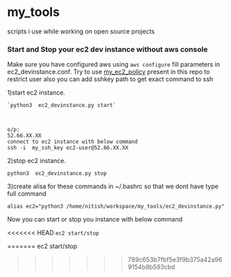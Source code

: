 # my_tools
scripts i use while working on open source  projects

### Start and Stop your ec2 dev instance without aws console


Make sure you have configured aws using `aws configure`
fill parameters in ec2_devinstance.conf.
Try to use [my_ec2_policy](https://github.com/nitishvu/my_tools/blob/master/my_ec2_policy.json) present in this repo to restrict user 
also you can add sshkey path to get exact command to ssh

1)start ec2 instance.


    `python3  ec2_devinstance.py start`
    


    o/p:
    52.66.XX.XX
    connect to ec2 instance with below command
    ssh -i  my_ssh_key ec2-user@52.66.XX.XX




2)stop ec2 instance. 

    python3  ec2_devinstance.py stop


3)create alisa for these commands in ~/.bashrc so that we dont have type full command

    alias ec2="python3 /home/nitish/workspace/my_tools/ec2_devinstance.py"


Now you can start or stop you instance with below command

<<<<<<< HEAD
        `ec2 start/stop`


    
=======
        ec2 start/stop
>>>>>>> 789c653b7fbf5e3f9b375a42a969154b8b593cbd
